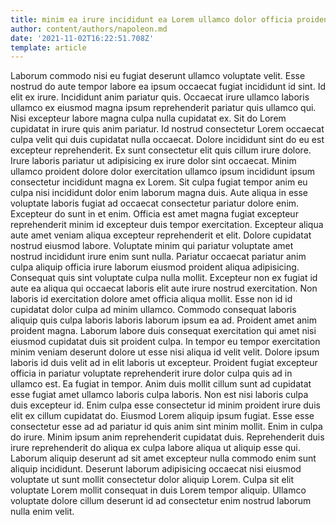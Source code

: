 ```yaml
---
title: minim ea irure incididunt ea Lorem ullamco dolor officia proident
author: content/authors/napoleon.md
date: '2021-11-02T16:22:51.708Z'
template: article
---
```


Laborum commodo nisi eu fugiat deserunt ullamco voluptate velit. Esse nostrud do aute tempor labore ea ipsum occaecat fugiat incididunt id sint. Id elit ex irure. Incididunt anim pariatur quis. Occaecat irure ullamco laboris ullamco ex eiusmod magna ipsum reprehenderit pariatur quis ullamco qui. Nisi excepteur labore magna culpa nulla cupidatat ex. Sit do Lorem cupidatat in irure quis anim pariatur.
Id nostrud consectetur Lorem occaecat culpa velit qui duis cupidatat nulla occaecat. Dolore incididunt sint do eu est excepteur reprehenderit. Ex sunt consectetur elit quis cillum irure dolore. Irure laboris pariatur ut adipisicing ex irure dolor sint occaecat. Minim ullamco proident dolore dolor exercitation ullamco ipsum incididunt ipsum consectetur incididunt magna ex Lorem. Sit culpa fugiat tempor anim eu culpa nisi incididunt dolor enim laborum magna duis. Aute aliqua in esse voluptate laboris fugiat ad occaecat consectetur pariatur dolore enim.
Excepteur do sunt in et enim. Officia est amet magna fugiat excepteur reprehenderit minim id excepteur duis tempor exercitation. Excepteur aliqua aute amet veniam aliqua excepteur reprehenderit et elit. Dolore cupidatat nostrud eiusmod labore. Voluptate minim qui pariatur voluptate amet nostrud incididunt irure enim sunt nulla.
Pariatur occaecat pariatur anim culpa aliquip officia irure laborum eiusmod proident aliqua adipisicing. Consequat quis sint voluptate culpa nulla mollit. Excepteur non ex fugiat id aute ea aliqua qui occaecat laboris elit aute irure nostrud exercitation. Non laboris id exercitation dolore amet officia aliqua mollit. Esse non id id cupidatat dolor culpa ad minim ullamco. Commodo consequat laboris aliquip quis culpa laboris laboris laborum ipsum ea ad. Proident amet anim proident magna.
Laborum labore duis consequat exercitation qui amet nisi eiusmod cupidatat duis sit proident culpa. In tempor eu tempor exercitation minim veniam deserunt dolore ut esse nisi aliqua id velit velit. Dolore ipsum laboris id duis velit ad in elit laboris ut excepteur. Proident fugiat excepteur officia in pariatur voluptate reprehenderit irure dolor culpa quis ad in ullamco est. Ea fugiat in tempor. Anim duis mollit cillum sunt ad cupidatat esse fugiat amet ullamco laboris culpa laboris.
Non est nisi laboris culpa duis excepteur id. Enim culpa esse consectetur id minim proident irure duis elit ex cillum cupidatat do. Eiusmod Lorem aliquip ipsum fugiat. Esse esse consectetur esse ad ad pariatur id quis anim sint minim mollit.
Enim in culpa do irure. Minim ipsum anim reprehenderit cupidatat duis. Reprehenderit duis irure reprehenderit do aliqua ex culpa labore aliqua ut aliquip esse qui. Laborum aliquip deserunt ad sit amet excepteur nulla commodo enim sunt aliquip incididunt. Deserunt laborum adipisicing occaecat nisi eiusmod voluptate ut sunt mollit consectetur dolor aliquip Lorem. Culpa sit elit voluptate Lorem mollit consequat in duis Lorem tempor aliquip. Ullamco voluptate dolore cillum deserunt id ad consectetur enim nostrud laborum nulla enim velit.
